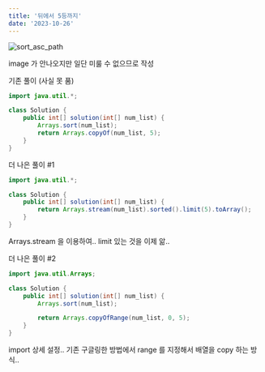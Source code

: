 ```yaml
---
title: '뒤에서 5등까지'
date: '2023-10-26'
---
```



![sort_asc_path](/images/sort-asc-5.png)

image 가 안나오지만 일단 미룰 수 없으므로 작성

기존 풀이 (사실 못 품)
```java
import java.util.*;

class Solution {
    public int[] solution(int[] num_list) {
        Arrays.sort(num_list);
        return Arrays.copyOf(num_list, 5);
    }
}
```

더 나은 풀이 #1
```java
import java.util.*;

class Solution {
    public int[] solution(int[] num_list) {
        return Arrays.stream(num_list).sorted().limit(5).toArray();
    }
}
```
Arrays.stream 을 이용하여.. limit 있는 것을 이제 앎..

더 나은 풀이 #2
```java
import java.util.Arrays;

class Solution {
    public int[] solution(int[] num_list) {
        Arrays.sort(num_list);

        return Arrays.copyOfRange(num_list, 0, 5);
    }
}
```
import 상세 설정..
기존 구글링한 방법에서 range 를 지정해서 배열을 copy 하는 방식..